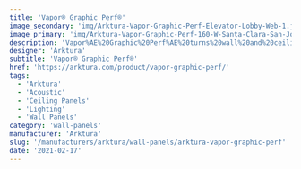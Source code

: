 ```yaml
---
title: 'Vapor® Graphic Perf®'
image_secondary: 'img/Arktura-Vapor-Graphic-Perf-Elevator-Lobby-Web-1.jpg-1600x1078.jpg'
image_primary: 'img/Arktura-Vapor-Graphic-Perf-160-W-Santa-Clara-San-Jose-CA_WEB_3-scaled.jpg'
description: 'Vapor%AE%20Graphic%20Perf%AE%20turns%20wall%20and%20ceiling%20tiles%20into%20a%20limitless%20canvas%2C%20combining%20the%20best%20aspects%20of%20two%20of%20Arktura%27s%20most%20popular%20offerings%20-%20Vapor%AE%20and%20Graphic%20Perf%AE%20-%20into%20one%20versatile%20system.%20Let%20Arktura%20apply%20its%20proprietary%2C%20algorithmic%20software%20and%20manufacturing%20expertise%20to%20transfer%20any%20image%20or%20pattern%20into%20perforated%20metal%20torsion%20spring%20panels.%20Like%20our%20Vapor%AE%20Family%20of%20Products%2C%20these%20are%20fully%20compatible%20with%20Arktura%27s%20Vertika%AE%20wall%20channel%20and%20standard%20grid%20systems%2C%20to%20make%20installation%20across%20walls%20and%20ceilings%20effortless.%20Add%20available%20custom%20color%2C%20Soft%20Sound%AE%20acoustic%20backer%20panels%2C%20and%20Arktura%27s%20integrated%20lighting%2C%20and%20the%20opportunities%20are%20truly%20endless.'
designer: 'Arktura'
subtitle: 'Vapor® Graphic Perf®'
href: 'https://arktura.com/product/vapor-graphic-perf/'
tags:
  - 'Arktura'
  - 'Acoustic'
  - 'Ceiling Panels'
  - 'Lighting'
  - 'Wall Panels'
category: 'wall-panels'
manufacturer: 'Arktura'
slug: '/manufacturers/arktura/wall-panels/arktura-vapor-graphic-perf'
date: '2021-02-17'
---
```

